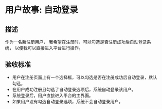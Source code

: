 # 用户故事: 自动登录

## 描述

作为一名新注册用户，
我希望在注册时，可以勾选是否注册成功后自动登录系统，
以便我可以直接进入平台进行操作。

## 验收标准

- 用户在注册页面上有一个选择框，可以勾选是否在注册成功后自动登录，默认勾选。
- 在用户成功注册且勾选了自动登录选项后，系统自动登录该用户。
- 系统登录后，用户直接进入平台的主界面。
- 如果用户没有勾选自动登录选项，系统不会自动登录用户。
